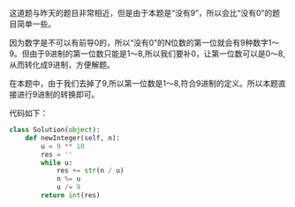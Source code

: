 这道题与昨天的题目非常相近，但是由于本题是“没有9”，所以会比“没有0”的题目简单一些。

因为数字是不可以有前导0的，所以“没有0”的N位数的第一位就会有9种数字1～9。但由于9进制的第一位数只能是1～8,所以我们要补0，让第一位数可以是0～8,从而转化成9进制，方便解题。

在本题中，由于我们去掉了9,所以第一位数是1～8,符合9进制的定义。所以本题直接进行9进制的转换即可。

代码如下：

```python
class Solution(object):
    def newInteger(self, n):
        u = 9 ** 10
        res = ''
        while u:
            res += str(n / u)
            n %= u
            u /= 9
        return int(res)
```
